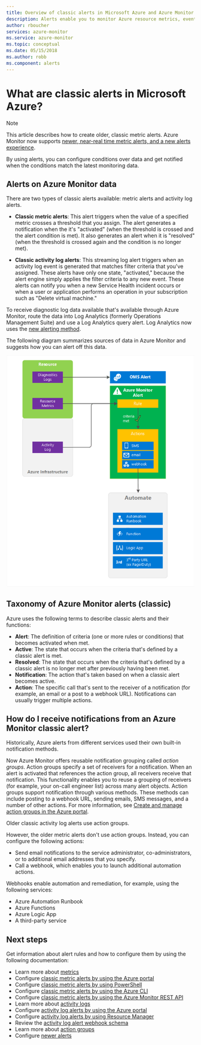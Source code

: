 ```yaml
---
title: Overview of classic alerts in Microsoft Azure and Azure Monitor
description: Alerts enable you to monitor Azure resource metrics, events, or logs and be notified when a condition you specify is met.
author: rboucher
services: azure-monitor
ms.service: azure-monitor
ms.topic: conceptual
ms.date: 05/15/2018
ms.author: robb
ms.component: alerts
---
```

# What are classic alerts in Microsoft Azure?

> [!NOTE]
> This article describes how to create older, classic metric alerts. Azure Monitor now supports [newer, near-real time metric alerts, and a new alerts experience](monitoring-overview-unified-alerts.md). 
>

By using alerts, you can configure conditions over data and get notified when the conditions match the latest monitoring data.


## Alerts on Azure Monitor data
There are two types of classic alerts available: metric alerts and activity log alerts.

* **Classic metric alerts**: This alert triggers when the value of a specified metric crosses a threshold that you assign. The alert generates a notification when the it's "activated" (when the threshold is crossed and the alert condition is met). It also generates an alert when it is "resolved" (when the threshold is crossed again and the condition is no longer met). 

* **Classic activity log alerts**: This streaming log alert triggers when an activity log event is generated that matches filter criteria that you've assigned. These alerts have only one state, "activated," because the alert engine simply applies the filter criteria to any new event. These alerts can notify you when a new Service Health incident occurs or when a user or application performs an operation in your subscription such as "Delete virtual machine."

To receive diagnostic log data available that's available through Azure Monitor, route the data into Log Analytics (formerly Operations Management Suite) and use a Log Analytics query alert. Log Analytics now uses the [new alerting method](monitoring-overview-unified-alerts.md). 

The following diagram summarizes sources of data in Azure Monitor and suggests how you can alert off this data.

![Alerts explained](./media/monitoring-overview-alerts/Alerts_Overview_Resource_v4.png)

## Taxonomy of Azure Monitor alerts (classic)
Azure uses the following terms to describe classic alerts and their functions:
* **Alert**: The definition of criteria (one or more rules or conditions) that becomes activated when met.
* **Active**: The state that occurs when the criteria that's defined by a classic alert is met.
* **Resolved**: The state that occurs when the criteria that's defined by a classic alert is no longer met after previously having been met.
* **Notification**: The action that's taken based on when a classic alert becomes active.
* **Action**: The specific call that's sent to the receiver of a notification (for example, an email or a post to a webhook URL). Notifications can usually trigger multiple actions.

## How do I receive notifications from an Azure Monitor classic alert?
Historically, Azure alerts from different services used their own built-in notification methods. 

Now Azure Monitor offers reusable notification grouping called *action groups*. Action groups specify a set of receivers for a notification. When an alert is activated that references the action group, all receivers receive that notification. This functionality enables you to reuse a grouping of receivers (for example, your on-call engineer list) across many alert objects. Action groups support notification through various methods. These methods can include posting to a webhook URL, sending emails, SMS messages, and a number of other actions. For more information, see [Create and manage action groups in the Azure portal](monitoring-action-groups.md). 

Older classic activity log alerts use action groups.

However, the older metric alerts don't use action groups. Instead, you can configure the following actions: 
* Send email notifications to the service administrator, co-administrators, or to additional email addresses that you specify.
* Call a webhook, which enables you to launch additional automation actions.

Webhooks enable automation and remediation, for example, using the following services:
- Azure Automation Runbook
- Azure Functions
- Azure Logic App
- A third-party service

## Next steps
Get information about alert rules and how to configure them by using the following documentation:

* Learn more about [metrics](monitoring-overview-metrics.md)
* Configure [classic metric alerts by using the Azure portal](insights-alerts-portal.md)
* Configure [classic metric alerts by using PowerShell](insights-alerts-powershell.md)
* Configure [classic metric alerts by using the Azure CLI](insights-alerts-command-line-interface.md)
* Configure [classic metric alerts by using the Azure Monitor REST API](https://msdn.microsoft.com/library/azure/dn931945.aspx)
* Learn more about [activity logs](monitoring-overview-activity-logs.md)
* Configure [activity log alerts by using the Azure portal](monitoring-activity-log-alerts.md)
* Configure [activity log alerts by using Resource Manager](monitoring-create-activity-log-alerts-with-resource-manager-template.md)
* Review the [activity log alert webhook schema](monitoring-activity-log-alerts-webhook.md)
* Learn more about [action groups](monitoring-action-groups.md)
* Configure [newer alerts](monitor-alerts-unified-usage.md)

